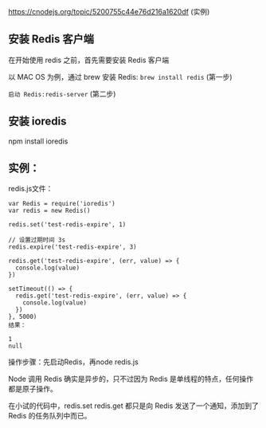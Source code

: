 
https://cnodejs.org/topic/5200755c44e76d216a1620df   (实例)

## 安装 Redis 客户端
在开始使用 redis 之前，首先需要安装 Redis 客户端

以 MAC OS 为例，通过 brew 安装 Redis: `brew install redis`  (第一步)

`启动 Redis:redis-server`   (第二步)

## 安装 ioredis 
npm install ioredis

## 实例：
redis.js文件：
```
var Redis = require('ioredis')
var redis = new Redis()

redis.set('test-redis-expire', 1)

// 设置过期时间 3s
redis.expire('test-redis-expire', 3)

redis.get('test-redis-expire', (err, value) => {
  console.log(value)
})

setTimeout(() => {
  redis.get('test-redis-expire', (err, value) => {
    console.log(value)
  })
}, 5000)
结果：

1
null
```
操作步骤：先启动Redis，再node redis.js


Node 调用 Redis 确实是异步的，只不过因为 Redis 是单线程的特点，任何操作都是原子操作。

在小试的代码中，redis.set redis.get 都只是向 Redis 发送了一个通知，添加到了 Redis 的任务队列中而已。